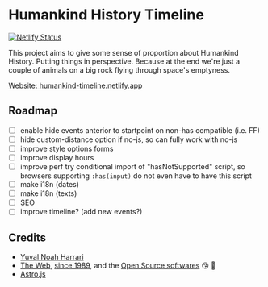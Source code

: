 # Humankind History Timeline

[![Netlify Status](https://api.netlify.com/api/v1/badges/5d98cb02-a50f-407a-a04b-a42b3ca06e11/deploy-status)](https://app.netlify.com/sites/humankind-timeline/deploys)

This project aims to give some sense of proportion about Humankind History. Putting things in perspective.
Because at the end we're just a couple of animals on a big rock flying through space's emptyness.

[Website: humankind-timeline.netlify.app](https://humankind-timeline.netlify.app)

## Roadmap

- [ ] enable hide events anterior to startpoint on non-has compatible (i.e. FF)
- [ ] hide custom-distance option if no-js, so can fully work with no-js
- [ ] improve style options forms
- [ ] improve display hours
- [ ] improve perf try conditional import of "hasNotSupported" script, so browsers supporting `:has(input)` do not even have to have this script
- [ ] make i18n (dates)
- [ ] make i18n (texts)
- [ ] SEO
- [ ] improve timeline? (add new events?)

## Credits

- [Yuval Noah Harrari](https://www.ynharari.com/)
- [The Web](https://www.laquadrature.net/), [since 1989](https://www.eff.org/), and the [Open Source softwares](https://framasoft.org/en/) 😘 🙌
- [Astro.js](https://astro.build)
